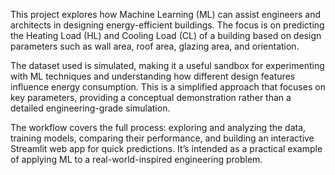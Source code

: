 This project explores how Machine Learning (ML) can assist engineers and architects in designing energy-efficient buildings. The focus is on predicting the Heating Load (HL) and Cooling Load (CL) of a building based on design parameters such as wall area, roof area, glazing area, and orientation.

The dataset used is simulated, making it a useful sandbox for experimenting with ML techniques and understanding how different design features influence energy consumption. This is a simplified approach that focuses on key parameters, providing a conceptual demonstration rather than a detailed engineering-grade simulation.

The workflow covers the full process: exploring and analyzing the data, training models, comparing their performance, and building an interactive Streamlit web app for quick predictions. It’s intended as a practical example of applying ML to a real-world-inspired engineering problem.

